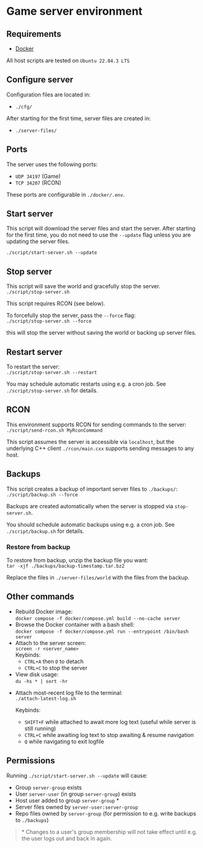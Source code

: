 # Game server environment

## Requirements

- [Docker](https://docs.docker.com/get-docker/)

All host scripts are tested on `Ubuntu 22.04.3 LTS`

## Configure server

Configuration files are located in:

- `./cfg/`

After starting for the first time, server files are created in:

- `./server-files/`

## Ports

The server uses the following ports:

- `UDP 34197` (Game)
- `TCP 34207` (RCON)

These ports are configurable in `./docker/.env`.

## Start server

This script will download the server files and start the server. After starting
for the first time, you do not need to use the `--update` flag unless you are
updating the server files.  

`./script/start-server.sh --update`

<!-- TODO: Recommend --update-only -> configure -> start with no flags for factorio workflow -->

## Stop server

This script will save the world and gracefully stop the server.  
`./script/stop-server.sh`

This script requires RCON (see below).

To forcefully stop the server, pass the `--force` flag:  
`./script/stop-server.sh --force`

this will stop the server without saving the world or backing up server files.

## Restart server

To restart the server:  
`./script/stop-server.sh --restart`

You may schedule automatic restarts using e.g. a cron job.
See `./script/stop-server.sh` for details.

## RCON

This environment supports RCON for sending commands to the server:  
`./script/send-rcon.sh MyRconCommand`

This script assumes the server is accessible via `localhost`, but the
underlying C++ client `./rcon/main.cxx` supports sending messages to any host.

## Backups

This script creates a backup of important server files to `./backups/`:  
`./script/backup.sh --force`

Backups are created automatically when the server is stopped via `stop-server.sh`.

You should schedule automatic backups using e.g. a cron job. See `./script/backup.sh`
for details.

### Restore from backup

To restore from backup, unzip the backup file you want:  
`tar -xjf ./backups/backup-timestamp.tar.bz2`

Replace the files in `./server-files/world` with the files from the backup.

## Other commands

- Rebuild Docker image:  
  `docker compose -f docker/compose.yml build --no-cache server`
- Browse the Docker container with a bash shell:  
  `docker compose -f docker/compose.yml run --entrypoint /bin/bash server`
- Attach to the server screen:  
  `screen -r <server_name>`  
  Keybinds:
  - `CTRL+A` then `D` to detach
  - `CTRL+C` to stop the server
- View disk usage:  
  `du -hs * | sort -hr`

<!-- line break -->

- Attach most-recent log file to the terminal:  
  `./attach-latest-log.sh`

  Keybinds:
  - `SHIFT+F` while attached to await more log text (useful while server is
              still running)
  - `CTRL+C` while awaiting log text to stop awaiting & resume navigation
  - `Q` while navigating to exit logfile

## Permissions

Running `./script/start-server.sh --update` will cause:

- Group `server-group` exists
- User `server-user` (in group `server-group`) exists
- Host user added to group `server-group` *
- Server files owned by `server-user:server-group`
- Repo files owned by `server-group` (for permission to e.g. write backups to `./backups`)

> \* Changes to a user's group membership will not take effect until e.g. the
> user logs out and back in again.
